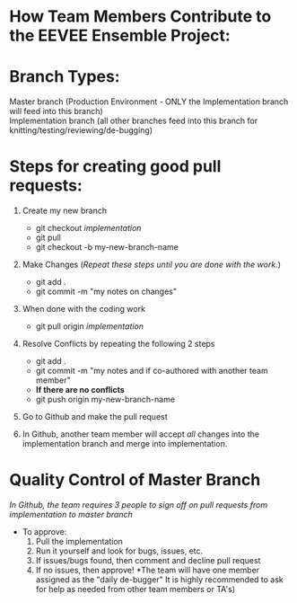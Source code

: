 ﻿# How Team Members Contribute to the EEVEE Ensemble Project:

# Branch Types:
Master branch (Production Environment - ONLY the Implementation branch will feed into this branch) <br>
Implementation branch (all other branches feed into this branch for knitting/testing/reviewing/de-bugging) <br>

# Steps for creating good pull requests:

1. Create my new branch
	- git checkout *implementation*
	- git pull
	- git checkout -b my-new-branch-name

1. Make Changes (*Repeat these steps until you are done with the work.*)
	- git add .
	- git commit -m "my notes on changes"
1. When done with the coding work
	- git pull origin *implementation*
1. Resolve Conflicts by repeating the following 2 steps 
	- git add .
	- git commit -m "my notes and if co-authored with another team member"
	- **If there are no conflicts**
	- git push origin my-new-branch-name
1. Go to Github and make the pull request

1. In Github, another team member will accept _all_ changes into the implementation branch and merge into implementation.

# Quality Control of Master Branch
_In Github, the team requires 3 people to sign off on pull requests from implementation to master branch_

- To approve:
	1. Pull the implementation
	1. Run it yourself and look for bugs, issues, etc.
	1. If issues/bugs found, then comment and decline pull request
	1. If no issues, then approve!
*The team will have one member assigned as the "daily de-bugger" It is highly recommended to ask for help as needed from other team members or TA's)


